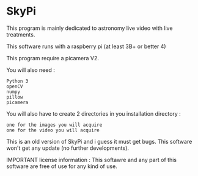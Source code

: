 # SkyPi

This program is mainly dedicated to astronomy live video with live treatments.

This software runs with a raspberry pi (at least 3B+ or better 4)

This program require a picamera V2.

You will also need :

    Python 3
    openCV
    numpy
    pillow
    picamera

You will also have to create 2 directories in you installation directory :

    one for the images you will acquire
    one for the video you will acquire

This is an old version of SkyPi and i guess it must get bugs. This software won't get any update (no further developments).

IMPORTANT license information : This softawre and any part of this software are free of use for any kind of use.

